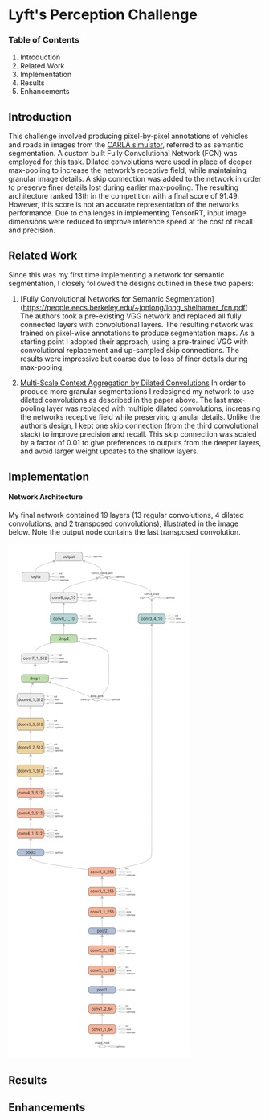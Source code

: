 # Lyft's Perception Challenge

### Table of Contents
  1) Introduction
  2) Related Work
  3) Implementation
  4) Results
  5) Enhancements

[image1]: ./images/network.png "Network architecture"
[image2]: ./images/good.png "Good prediction results"
[image3]: ./images/bad.png "Bad prediction results"

## Introduction
This challenge involved producing pixel-by-pixel annotations of vehicles and roads in images from the [CARLA simulator](www.carla.org), referred to as semantic segmentation. A custom built Fully Convolutional Network (FCN) was employed for this task. Dilated convolutions were used in place of deeper max-pooling to increase the network’s receptive field, while maintaining granular image details. A skip connection was added to the network in order to preserve finer details lost during earlier max-pooling. The resulting architecture ranked 13th in the competition with a final score of 91.49. However, this score is not an accurate representation of the networks performance. Due to challenges in implementing TensorRT, input image dimensions were reduced to improve inference speed at the cost of recall and precision.

## Related Work
Since this was my first time implementing a network for semantic segmentation, I closely followed the designs outlined in these two papers:
  
1)	[Fully Convolutional Networks for Semantic Segmentation] (https://people.eecs.berkeley.edu/~jonlong/long_shelhamer_fcn.pdf)
The authors took a pre-existing VGG network and replaced all fully connected layers with convolutional layers. The resulting network was trained on pixel-wise annotations to produce segmentation maps. As a starting point I adopted their approach, using a pre-trained VGG with convolutional replacement and up-sampled skip connections. The results were impressive but coarse due to loss of finer details during max-pooling.
  
2)	[Multi-Scale Context Aggregation by Dilated Convolutions]( https://arxiv.org/abs/1511.07122)
In order to produce more granular segmentations I redesigned my network to use dilated convolutions as described in the paper above. The last max-pooling layer was replaced with multiple dilated convolutions, increasing the networks receptive field while preserving granular details. Unlike the author’s design, I kept one skip connection (from the third convolutional stack) to improve precision and recall. This skip connection was scaled by a factor of 0.01 to give preferences to outputs from the deeper layers, and avoid larger weight updates to the shallow layers.


## Implementation
#### Network Architecture
My final network contained 19 layers (13 regular convolutions, 4 dilated convolutions, and 2 transposed convolutions), illustrated in the image below. Note the output node contains the last transposed convolution.
  
![alt text][image1]

## Results


## Enhancements


